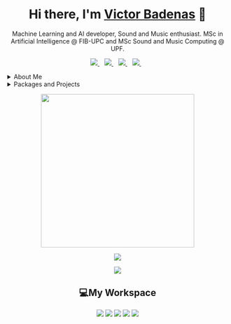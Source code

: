 <h1 align='center'>
    Hi there, I'm <a href="https://github.com/vbadenas">Victor Badenas</a> 👋
</h1>

<p align='center'>
Machine Learning and AI developer, Sound and Music enthusiast. MSc in Artificial Intelligence @ FIB-UPC and MSc Sound and Music Computing @ UPF.
</p>

<p align='center'>
  <a href="https://www.linkedin.com/in/v%C3%ADctor-badenas-crespo-6a7a0017a/">
    <img src="https://img.shields.io/badge/linkedin-%230077B5.svg?&style=for-the-badge&logo=linkedin&logoColor=white" />
  </a>&nbsp;&nbsp;
  <a href="https://www.instagram.com/victorbadenas/">
    <img src="https://img.shields.io/badge/instagram-%23E4405F.svg?&style=for-the-badge&logo=instagram&logoColor=white" />
  </a>&nbsp;&nbsp;
  <a href="https://twitter.com/pirulok02">
    <img src="https://img.shields.io/badge/Twitter-1DA1F2?style=for-the-badge&logo=twitter&logoColor=white" />
  </a>&nbsp;&nbsp;
  <a href="https://github.com/vbadenas">
    <img src="https://img.shields.io/badge/GitHub-100000?style=for-the-badge&logo=github&logoColor=white" />
  </a>&nbsp;&nbsp; 
</p>

<details>
    <summary>About Me</summary>

- 🔭 I’m currently working on a framework for training models with pytorch called [frarch](https://github.com/vbadenas/frarch) along with my master thesis at HPAI-BSC.<br>
- 🌱 I’m currently learning Deep Learning and Machine Learning @FIB-UPC.<br>
- 🤔 In 2022 I hope to improve upon the repositories [DNNEffects](https://github.com/vbadenas/DNNEffects) & [frarch](https://github.com/vbadenas/frarch) to train models for emulating audio effects using DNNs.<br>
- 💬 Ask me about deep learning, music and sound 😊🎵🔊📖<br>
- 📫 How to reach me: [victor.badenas@gmail.com📧](mailto:victor.badenas@gmail.com)<br>

</details>

<details>
    <summary>Packages and Projects</summary>

<p align='center'>
    
|package name|language|description|url|version|
|---|---|---|---|---|
|[frarch](https://github.com/vbadenas/frarch)|python|Training Framework for Pytorch Experiments|https://pypi.org/project/frarch/|<a href=""><img src="https://img.shields.io/static/v1?label=frarch&message=v0.1.3&color=blue&style=flat&logo=python"></a>|

</p>
</details>

<p align='center'>
  <a href="#"><img src="https://github-readme-stats.vercel.app/api?username=vbadenas&show_icons=true&count_private=true&theme=dark" width="350"></a>
</p>

<p align='center'>
  <a href=""><img src="https://github-readme-stats.vercel.app/api/top-langs/?username=vbadenas&theme=dark&hide=jupyter notebook,TeX&layout=compact"></a>
</p>

<p align='center'>
  <a href=""><img src="https://activity-graph.herokuapp.com/graph?username=vbadenas&theme=github"></a>
</p>

<h2 align='center'>💻My Workspace</h2>
<p align='center'>
    <img src='https://img.shields.io/badge/Linux-FCC624?style=for-the-badge&logo=linux&logoColor=black'>
    <img src='https://img.shields.io/badge/Ubuntu-E95420?style=for-the-badge&logo=ubuntu&logoColor=black'>
    <img src='https://img.shields.io/badge/AMD-Ryzen_9_5900X-ED1C24?style=for-the-badge&logo=amd&logoColor=black'>
    <img src="https://img.shields.io/badge/RAM-32GB-%230071C5.svg?&style=for-the-badge&logoColor=white" />
    <img src='https://img.shields.io/badge/NVIDIA-GTX1060-76B900?style=for-the-badge&logo=nvidia&logoColor=white'>
</p>
